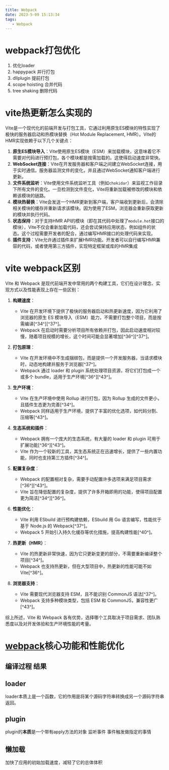 ```yaml
---
title: Webpack
date: 2023-5-09 15:13:34
tags:
   - Webpack
---
```



# webpack打包优化

1. 优化loader
2. happypack 并行打包
3. dllplugin 提前打包
4. scope hoisting 合并代码
5. tree shaking 删除代码





# vite热更新怎么实现的

Vite是一个现代化的前端开发与打包工具，它通过利用原生ES模块的特性实现了极快的服务器启动和热模块替换（Hot Module Replacement, HMR）。Vite的HMR实现依赖于以下几个关键点：



1. **原生ES模块导入**：Vite使用原生ES模块（ESM）来加载模块，这意味着它不需要对代码进行预打包，各个模块都是按需加载的。这使得启动速度非常快。
2. **WebSocket连接**：Vite在开发服务器和客户端之间建立WebSocket连接，用于实时通信。服务器监测文件的变化，并且通过WebSocket通知客户端进行更新。
3. **文件系统监听**：Vite使用文件系统监听工具（例如`chokidar`）来监视工作目录下所有文件的变化。一旦检测到文件变化，Vite将重新加载被修改的模块和依赖该模块的链路。
4. **模块热替换**：Vite会发送一个HMR更新到客户端，客户端收到更新后，会清除相关模块的缓存并重新请求该模块。因为使用了ESM，浏览器会重新获取更新的模块并执行代码。
5. **状态保持**：对于支持HMR API的模块（即在其代码中处理了`module.hot`接口的模块），Vite不仅会重新加载代码，还会尝试保持应用状态，例如组件的状态。这个过程需要开发者的配合，通过编写HMR接口的处理代码来实现。
6. **插件支持**：Vite允许通过插件来扩展HMR功能。开发者可以自行编写HMR兼容的代码，或者使用第三方插件，实现特定框架或库的HMR集成



# vite webpack区别

Vite 和 Webpack 是现代前端开发中常用的两个构建工具，它们在设计理念、实现方式以及性能表现上存在一些区别：

1. **构建速度**：
   - Vite 在开发环境下提供了极快的服务器启动和热更新速度，因为它利用了浏览器的原生 ES 模块导入（ESM）能力，不需要打包整个项目，而是按需编译[^34^][^37^]。
   - Webpack 在启动时需要分析项目所有依赖并打包，因此启动速度相对较慢，随着项目规模的增长，这个时间可能会显著增加[^36^][^37^]。

2. **打包原理**：
   - Vite 在开发环境中不生成捆绑包，而是提供一个开发服务器，当请求模块时，动态地构建并服务于浏览器[^37^]。
   - Webpack 通过 loader 和 plugin 系统处理项目资源，将它们打包成一个或多个 bundle，适用于生产环境[^36^][^43^]。

3. **生产环境**：
   - Vite 在生产环境中使用 Rollup 进行打包，因为 Rollup 生成的文件更小，且插件生态更为完善[^34^]。
   - Webpack 同样适用于生产环境，提供了丰富的优化选项，如代码分割、压缩等[^43^]。

4. **生态系统和插件**：
   - Webpack 拥有一个庞大的生态系统，有大量的 loader 和 plugin 可用于扩展功能[^36^][^43^]。
   - Vite 作为一个较新的工具，其生态系统正在迅速增长，提供了一些内置功能，同时也支持第三方插件[^34^]。

5. **配置复杂度**：
   - Webpack 的配置相对复杂，需要手动配置许多选项来满足项目需求[^36^][^43^]。
   - Vite 旨在降低配置的复杂度，提供了许多开箱即用的功能，使得项目配置更为简洁[^34^][^36^]。

6. **性能优化**：
   - Vite 利用 ESbuild 进行预构建依赖，ESbuild 用 Go 语言编写，性能优于基于 Node.js 的 Webpack[^37^]。
   - Webpack 5 开始引入持久化缓存等优化措施，提高构建性能[^40^]。

7. **热更新（HMR）**：
   - Vite 的热更新非常快速，因为它只更新变更的部分，不需要重新编译整个项目[^34^]。
   - Webpack 也支持热更新，但在大型项目中，热更新的性能可能不如 Vite[^36^]。

8. **浏览器支持**：
   - Vite 需要现代浏览器支持 ESM，且不能识别 CommonJS 语法[^37^]。
   - Webpack 支持多种模块类型，包括 ESM 和 CommonJS，兼容性更广[^43^]。

综上所述，Vite 和 Webpack 各有优势，选择哪个工具取决于项目需求、团队熟悉度以及对开发体验和生产环境性能的考量。



# [webpack](https://webpack.docschina.org/guides)核心功能和性能优化

## 编译过程 结果 

## loader

loader本质上是一个函数，它的作用是将某个源码字符串转换成另一个源码字符串返回。

## plugin

plugin的**本质**是一个带有apply方法的对象    监听事件 事件触发做指定的事情

## 懒加载

加快了应用的初始加载速度，减轻了它的总体体积